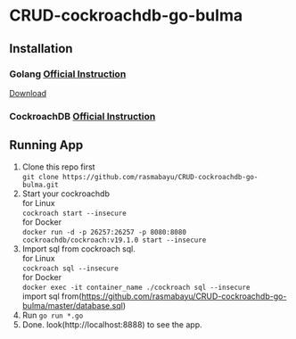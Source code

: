 # CRUD-cockroachdb-go-bulma

## Installation
### Golang [Official Instruction](https://golang.org/doc/install)
[Download](https://golang.org/dl/)
### CockroachDB [Official Instruction](https://www.cockroachlabs.com/docs/stable/install-cockroachdb.html)

## Running App
1. Clone this repo first  
`git clone https://github.com/rasmabayu/CRUD-cockroachdb-go-bulma.git`
2. Start your cockroachdb  
for Linux  
`cockroach start --insecure`  
for Docker  
`docker run -d -p 26257:26257 -p 8080:8080 cockroachdb/cockroach:v19.1.0 start --insecure`
3. Import sql from cockroach sql.  
for Linux  
`cockroach sql --insecure`  
for Docker  
`docker exec -it container_name ./cockroach sql --insecure`  
import sql from(https://github.com/rasmabayu/CRUD-cockroachdb-go-bulma/master/database.sql)
4. Run `go run *.go`
5. Done. look(http://localhost:8888) to see the app.
